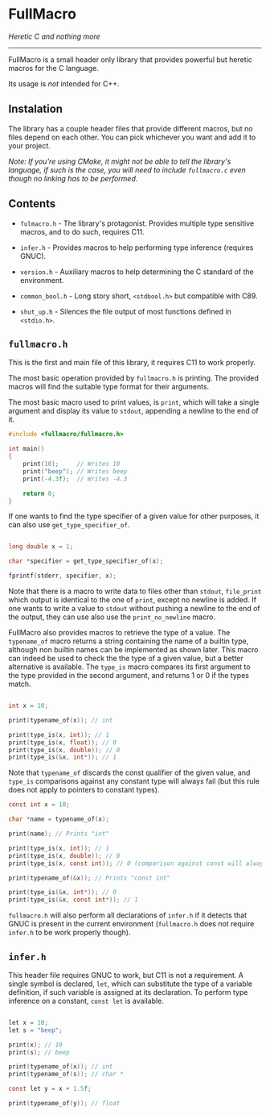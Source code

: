 

# FullMacro

*Heretic C and nothing more*


---

FullMacro is a small header only library that provides powerful but heretic macros for the C language.

Its usage is _not_ intended for C++.

## Instalation

The library has a couple header files that provide different macros, but no files depend on each other.
You can pick whichever you want and add it to your project.

*Note: If you're using CMake, it might not be able to tell the library's language, if such is the case,
you will need to include `fullmacro.c` even though no linking has to be performed.* 

## Contents

- `fulmacro.h` - The library's protagonist. Provides multiple type sensitive macros, and to do such, requires C11.

- `infer.h` - Provides macros to help performing type inference (requires GNUC).

- `version.h` - Auxiliary macros to help determining the C standard of the environment.

- `common_bool.h` - Long story short, `<stdbool.h>` but compatible with C89.

- `shut_up.h` - Silences the file output of most functions defined in `<stdio.h>`.

## `fullmacro.h`

This is the first and main file of this library, it requires C11 to work properly.
 
The most basic operation provided by `fullmacro.h` is printing.
The provided macros will find the suitable type format for their arguments.
 
The most basic macro used to print values, is `print`, which will take a single argument and display its value to 
`stdout`, appending a newline to the end of it.

```c
#include <fullmacro/fullmacro.h>

int main()
{
    print(10);     // Writes 10
    print("beep"); // Writes beep
    print(-4.3f);  // Writes -4.3

    return 0;    
}
```

If one wants to find the type specifier of a given value for other purposes, it can also use `get_type_specifier_of`.

```c

long double x = 1;

char *specifier = get_type_specifier_of(x);

fprintf(stderr, specifier, x);

```

Note that there is a macro to write data to files other than `stdout`, `file_print` which output is identical
to the one of `print`, except no newline is added.
If one wants to write a value to `stdout` without pushing a newline to the end of the output, they can use also use
the `print_no_newline` macro.

FullMacro also provides macros to retrieve the type of a value.
The `typename_of` macro returns a string containing the name of a builtin type, although non builtin names can be
implemented as shown later.
This macro can indeed be used to
check the the type of a given value, but a better alternative is available.
The `type_is` macro compares its first argument to the type provided in the second argument,
and returns 1 or 0 if the types match.

```c

int x = 10;

print(typename_of(x)); // int

print(type_is(x, int)); // 1
print(type_is(x, float)); // 0
print(type_is(x, double)); // 0
print(type_is(&x, int*)); // 1
```
 
Note that `typename_of` discards the const qualifier of the given value, and `type_is` comparisons against any constant
type will always fail (but this rule does not apply to pointers to constant types).
 
```c
const int x = 10;

char *name = typename_of(x);

print(name); // Prints "int"

print(type_is(x, int)); // 1
print(type_is(x, double)); // 0
print(type_is(x, const int)); // 0 (comparison against const will always fail)

print(typename_of(&x)); // Prints "const int"

print(type_is(&x, int*)); // 0
print(type_is(&x, const int*)); // 1

```

`fullmacro.h` will also perform all declarations of `infer.h` if it detects that GNUC is present in the current
 environment (`fullmacro.h` does not require `infer.h` to be work properly though). 

## `infer.h`

This header file requires GNUC to work, but C11 is not a requirement.
A single symbol is declared, `let`, which can substitute the type of a variable definition, if such variable is
assigned at its declaration. To perform type inference on a constant, `const let` is available.
 
```c

let x = 10;
let s = "beep";

print(x); // 10
print(s); // beep

print(typename_of(x)); // int
print(typename_of(s)); // char *

const let y = x + 1.5f;

print(typename_of(y)); // float

```
